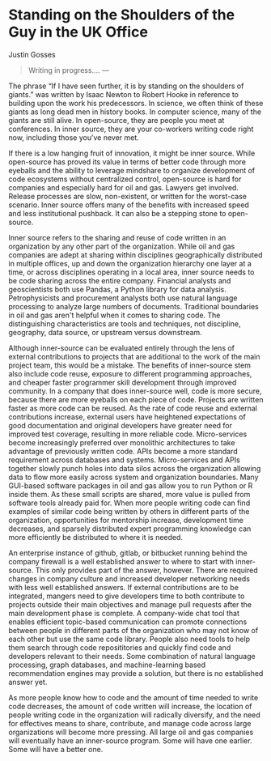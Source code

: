 # Standing on the Shoulders of the Guy in the UK Office
 
Justin Gosses
 
> Writing in progress....  &mdash; 
 
The phrase “If I have seen further, it is by standing on the shoulders of giants.” was written by Isaac Newton to Robert Hooke in reference to building upon the work his predecessors. In science, we often think of these giants as long dead men in history books. In computer science, many of the giants are still alive. In open-source, they are people you meet at conferences. In inner source, they are your co-workers writing code right now, including those you’ve never met. 
 
If there is a low hanging fruit of innovation, it might be inner source. While open-source has proved its value in terms of better code through more eyeballs and the ability to leverage mindshare to organize development of code ecosystems without centralized control, open-source is hard for companies and especially hard for oil and gas. Lawyers get involved. Release processes are slow, non-existent, or written for the worst-case scenario. Inner source offers many of the benefits with increased speed and less institutional pushback. It can also be a stepping stone to open-source.
 
Inner source refers to the sharing and reuse of code written in an organization by any other part of the organization. While oil and gas companies are adept at sharing within disciplines geographically distributed in multiple offices, up and down the organization hierarchy one layer at a time, or across disciplines operating in a local area, inner source needs to be code sharing across the entire company. Financial analysts and geoscientists both use Pandas, a Python library for data analysis. Petrophysicists and procurement analysts both use natural language processing to analyze large numbers of documents. Traditional boundaries in oil and gas aren't helpful when it comes to sharing code. The distinguishing characteristics are tools and techniques, not discipline, geography, data source, or upstream versus downstream. 
 
Although inner-source can be evaluated entirely through the lens of external contributions to  projects that are additional to the work of the main project team, this would be a mistake. The benefits of inner-source stem also include code reuse, exposure to different programming approaches, and cheaper faster programmer skill development through improved community. In a company that does inner-source well, code is more secure, because there are more eyeballs on each piece of code. Projects are written faster as more code can be reused. As the rate of code reuse and external contributions increase, external users have heightened expectations of good documentation and original developers have greater need for improved test coverage, resulting in more reliable code. Micro-services become increasingly preferred over monolithic architectures to take advantage of previously written code. APIs become a more standard requirement across databases and systems. Micro-services and APIs together slowly punch holes into data silos across the organization allowing data to flow more easily across system and organization boundaries. Many GUI-based software packages in oil and gas allow you to run Python or R inside them. As these small scripts are shared, more value is pulled from software tools already paid for. When more people writing code can find examples of similar code being written by others in different parts of the organization, opportunities for mentorship increase, development time decreases, and sparsely distributed  expert programming knowledge can more efficiently be distributed to where it is needed. 

An enterprise instance of github, gitlab, or bitbucket running behind the company firewall is a well established answer to where to start with inner-source. This only provides part of the answer, however. There are required changes in company culture and increased developer networking needs with less well established answers. If external contributions are to be integrated, mangers need to give developers time to both contribute to projects outside their main objectives and manage pull requests after the main development phase is complete. A company-wide chat tool that enables efficient topic-based communication can promote connections between people in different parts of the organization who may not know of each other but use the same code library. People also need tools to help them search through code reposititories and quickly find code and developers relevant to their needs. Some combination of natural language processing, graph databases, and machine-learning based recommendation engines may provide a solution, but there is no established answer yet. 
 
As more people know how to code and the amount of time needed to write code decreases, the amount of code written will increase, the location of people writing code in the organization will radically diversify, and the need for effectives means to share, contribute, and manage code across large organizations will become more pressing. All large oil and gas companies will eventually have an inner-source program. Some will have one earlier. Some will have a better one.

 
